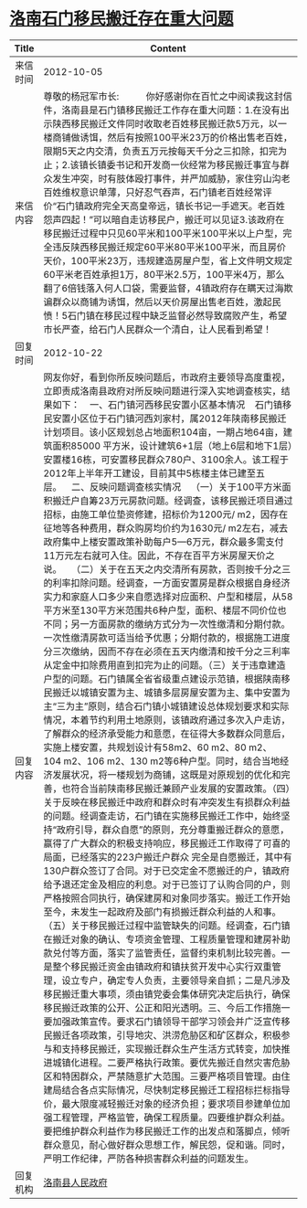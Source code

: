 # [洛南石门移民搬迁存在重大问题](http://www.shangluo.gov.cn/zmhd/ldxxxx.jsp?urltype=leadermail.LeaderMailContentUrl&wbtreeid=1112&leadermailid=1418)

| Title |                                                                                                                                                                                                                                                                                                                                                                                                                                                                                                                                                                                                                                                                                                                                                                                                                                  Content                                                                                                                                                                                                                                                                                                                                                                                                                                                                                                                                                                                                                                                                                                                                                                                                                                   |
|:-----:|----------------------------------------------------------------------------------------------------------------------------------------------------------------------------------------------------------------------------------------------------------------------------------------------------------------------------------------------------------------------------------------------------------------------------------------------------------------------------------------------------------------------------------------------------------------------------------------------------------------------------------------------------------------------------------------------------------------------------------------------------------------------------------------------------------------------------------------------------------------------------------------------------------------------------------------------------------------------------------------------------------------------------------------------------------------------------------------------------------------------------------------------------------------------------------------------------------------------------------------------------------------------------------------------------------------------------------------------------------------------------------------------------------------------------------------------------------------------------------------------------------------------------------------------------------------------------------------------------------------------------------------------------------------------------|
| 来信时间  | 2012-10-05                                                                                                                                                                                                                                                                                                                                                                                                                                                                                                                                                                                                                                                                                                                                                                                                                                                                                                                                                                                                                                                                                                                                                                                                                                                                                                                                                                                                                                                                                                                                                                                                                                                                 |
| 来信内容  | 尊敬的杨冠军市长:           你好感谢你在百忙之中阅读我这封信件，洛南县是石门镇移民搬迁工作存在重大问题：1.在没有出示陕西移民搬迁文件同时收取老百姓移民搬迁款5万元，以一楼商铺做诱饵，然后有按照100平米23万的价格出售老百姓，限期5天之内交清，负责五万元按每天千分之三扣除，扣完为止；2.该镇长镇委书记和开发商一伙经常为移民搬迁事宜与群众发生冲突，时有肢体殴打事件，并严加威胁，家住穷山沟老百姓维权意识单薄，只好忍气吞声，石门镇老百姓经常评价“石门镇政府完全天高皇帝远，镇长书记一手遮天。老百姓怨声四起！”可以暗自走访移民户，搬迁可以见证3.该政府在移民搬迁过程中只见60平米和100平米100平米以上户型，完全违反陕西移民搬迁规定60平米80平米100平米，而且房价天价，100平米23万，违规建造房屋户型，省上文件明文规定60平米老百姓承担1万，80平米2.5万，100平米4万，那么翻了6倍钱落入何人口袋，需要监督，4镇政府存在瞒天过海欺谝群众以商铺为诱饵，然后以天价房屋出售老百姓，激起民愤！5石门镇在移民过程中缺乏监督必然导致腐败产生，希望市长严查，给石门人民群众一个清白，让人民看到希望！                                                                                                                                                                                                                                                                                                                                                                                                                                                                                                                                                                                                                                                                                                                                                                                                                                                                                                                                                                                                                                                                                                                                                |
| 回复时间  | 2012-10-22                                                                                                                                                                                                                                                                                                                                                                                                                                                                                                                                                                                                                                                                                                                                                                                                                                                                                                                                                                                                                                                                                                                                                                                                                                                                                                                                                                                                                                                                                                                                                                                                                                                                 |
| 回复内容  | 网友你好，看到你所反映问题后，市政府主要领导高度重视，立即责成洛南县政府对所反映问题进行深入实地调查核实，结果如下：    一、石门镇河西移民安置小区基本情况    石门镇移民安置小区位于石门镇河西刘家村，属2012年陕南移民搬迁计划项目。该小区规划总占地面积104亩，一期占地64亩，建筑面积85000 平方米，设计建筑6+1层（地上6层和地下1层）安置楼16栋，可安置移民群众780户、3100余人。该工程于2012年上半年开工建设，目前其中5栋楼主体已建至五层。    二、反映问题调查核实情况    （一）关于100平方米面积搬迁户自筹23万元房款问题。经调查，该移民搬迁项目通过招标，由施工单位垫资修建，招标价为1200元/ m2，因存在征地等各种费用，群众购房均价约为1630元/ m2左右，减去政府集中上楼安置政策补助每户5—6万元，群众最多需支付11万元左右就可入住。因此，不存在百平方米房屋天价之说。    （二）关于在五天之内交清所有房款，否则按千分之三的利率扣除问题。经调查，一方面安置房是群众根据自身经济实力和家庭人口多少来自愿选择对应面积、户型和楼层，从58平方米至130平方米范围共6种户型，面积、楼层不同价位也不同；另一方面房款的缴纳方式分为一次性缴清和分期付款。一次性缴清房款可适当给予优惠；分期付款的，根据施工进度分三次缴纳，因而不存在必须在五天内缴清和按千分之三利率从定金中扣除费用直到扣完为止的问题。（三）关于违章建造户型的问题。石门镇属全省省级重点建设示范镇，根据陕南移民搬迁以城镇安置为主、城镇多层房屋安置为主、集中安置为主“三为主”原则，结合石门镇小城镇建设总体规划要求和实际情况，本着节约利用土地原则，该镇政府通过多次入户走访，了解群众的经济承受能力和意愿，在征得大多数群众同意后，实施上楼安置，共规划设计有58m2、60 m2、80 m2、104 m2、106 m2、130 m2等6种户型。同时，结合当地经济发展状况，将一楼规划为商铺，这既是对原规划的优化和完善，也符合当前陕南移民搬迁兼顾产业发展的安置政策。（四）关于反映在移民搬迁中政府和群众时有冲突发生有损群众利益的问题。经调查走访，石门镇在实施移民搬迁工作中，始终坚持“政府引导，群众自愿”的原则，充分尊重搬迁群众的意愿，赢得了广大群众的积极支持响应，移民搬迁工作取得了可喜的局面，已经落实的223户搬迁户群众 完全是自愿搬迁，其中有130户群众签订了合同。对于已交定金不愿搬迁的户，镇政府给予退还定金及相应的利息。对于已签订了认购合同的户，则严格按照合同执行，确保建房和对象同步落实。搬迁工作开始至今，未发生一起政府及部门有损搬迁群众利益的人和事。（五）关于移民搬迁过程中监管缺失的问题。经调查，石门镇在搬迁对象的确认、专项资金管理、工程质量管理和建房补助款兑付等方面，落实了监管责任，监督约束机制比较完善。一是整个移民搬迁资金由镇政府和镇扶贫开发中心实行双重管理，设立专户，确定专人负责，主要领导亲自抓；二是凡涉及移民搬迁重大事项，须由镇党委会集体研究决定后执行，确保移民搬迁政策的公开、公正和阳光透明。三、今后工作措施一要加强政策宣传。要求石门镇领导干部学习领会并广泛宣传移民搬迁各项政策，引导地灾、洪涝危胁区和矿区群众，积极参与和支持移民搬迁，实现搬迁群众生产生活方式转变，加快推进城镇化进程。二要严格执行政策。要优先搬迁自然灾害危胁区和特困群众，严禁随意扩大范围。三要严格项目管理。由住建局结合各点实际情况，尽快制定移民搬迁工程招标拦标指导价，最大限度减轻搬迁对象的经济负担；要求项目参建单位加强工程管理，严格监管，确保工程质量。四要维护群众利益。要把维护群众利益作为移民搬迁工作的出发点和落脚点，倾听群众意见，耐心做好群众思想工作，解民怨，促和谐。同时，严明工作纪律，严防各种损害群众利益的问题发生。 |
| 回复机构  | [洛南县人民政府](../../category/agencies/洛南县人民政府.md)                                                                                                                                                                                                                                                                                                                                                                                                                                                                                                                                                                                                                                                                                                                                                                                                                                                                                                                                                                                                                                                                                                                                                                                                                                                                                                                                                                                                                                                                                                                                                                                                                              |